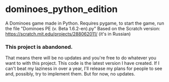 # dominoes_python_edition
A Dominoes game made in Python.
Requires pygame, to start the game, run the file "Dominoes PE (v. Beta 1.6.2-en).py"
Based on the Scratch version: https://scratch.mit.edu/projects/288062011/ (it's in Russian)

### This project is abandoned.
That means there will be no updates and you're free to do whatever you want to with this project. This code is the latest version I have created. If I can't beat my laziness in over a year, I'll release my plans for people to see and, possibly, try to implement them. But for now, no updates.
